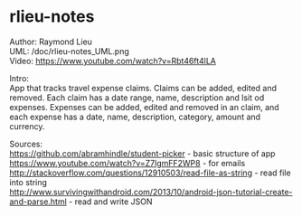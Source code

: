 # rlieu-notes
Author: Raymond Lieu  
UML: /doc/rlieu-notes_UML.png  
Video: https://www.youtube.com/watch?v=Rbt46ft4lLA

Intro:  
App that tracks travel expense claims. Claims can be
added, edited and removed. Each claim has a date range, name, 
description and lsit od expenses. Expenses can be added, edited and 
removed in an claim, and each expense has a date, name, description, 
category, amount and currency.

Sources:  
https://github.com/abramhindle/student-picker - basic structure of app  
https://www.youtube.com/watch?v=Z7lgmFF2WP8 - for emails  
http://stackoverflow.com/questions/12910503/read-file-as-string - read file into string  
http://www.survivingwithandroid.com/2013/10/android-json-tutorial-create-and-parse.html - read and write JSON  
